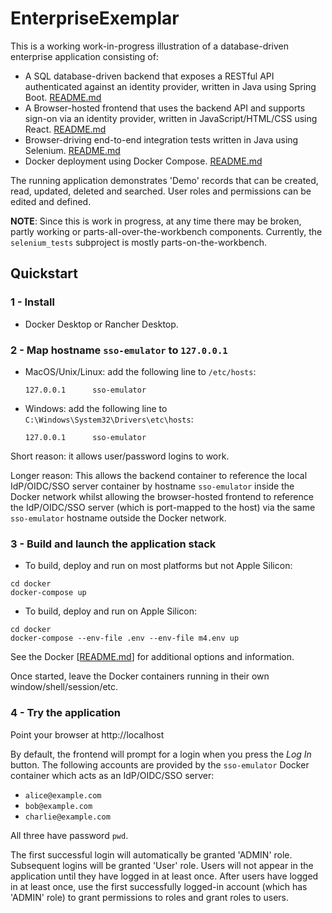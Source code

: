 # EnterpriseExemplar

This is a working work-in-progress illustration of a database-driven enterprise application consisting of:
- A SQL database-driven backend that exposes a RESTful API authenticated against an identity provider, written in Java using Spring Boot.  [README.md](./java_backend/README.md)
- A Browser-hosted frontend that uses the backend API and supports sign-on via an identity provider, written in JavaScript/HTML/CSS using React.  [README.md](./react_frontend/README.md)
- Browser-driving end-to-end integration tests written in Java using Selenium.  [README.md](./selenium_tests/README.md)
- Docker deployment using Docker Compose.  [README.md](./docker/README.md)

The running application demonstrates 'Demo' records that can be created, read, updated, deleted and searched. User
roles and permissions can be edited and defined.

**NOTE**: Since this is work in progress, at any time there may be broken, partly working or parts-all-over-the-workbench components. 
Currently, the `selenium_tests` subproject is mostly parts-on-the-workbench.

## Quickstart

### 1 - Install
- Docker Desktop or Rancher Desktop.

### 2 - Map hostname `sso-emulator` to `127.0.0.1`
- MacOS/Unix/Linux: add the following line to `/etc/hosts`:
   ```
   127.0.0.1      sso-emulator
  ```
- Windows: add the following line to `C:\Windows\System32\Drivers\etc\hosts`:
   ```
   127.0.0.1      sso-emulator
   ```

Short reason: it allows user/password logins to work.

Longer reason: This allows the backend container to reference the local IdP/OIDC/SSO server container by hostname `sso-emulator` inside the Docker network
whilst allowing the browser-hosted frontend to reference the IdP/OIDC/SSO server (which is port-mapped to the host) via the same
`sso-emulator` hostname outside the Docker network.

### 3 - Build and launch the application stack

- To build, deploy and run on most platforms but not Apple Silicon:
```shell
cd docker
docker-compose up
```

- To build, deploy and run on Apple Silicon:
```shell
cd docker
docker-compose --env-file .env --env-file m4.env up
```

See the Docker [[README.md](./docker/README.md)] for additional options and information.

Once started, leave the Docker containers running in their own window/shell/session/etc.

### 4 - Try the application

Point your browser at http://localhost

By default, the frontend will prompt for a login when you press the
*Log In* button. The following accounts are provided by the `sso-emulator` Docker container which acts
as an IdP/OIDC/SSO server:

- `alice@example.com`
- `bob@example.com`
- `charlie@example.com`

All three have password `pwd`.

The first successful login will automatically be granted 'ADMIN' role. Subsequent logins will be granted 'User' role. Users will
not appear in the application until they have logged in at least once. After users have logged in at least once, use the
first successfully logged-in account (which has 'ADMIN' role) to grant permissions to roles and grant roles to users.
